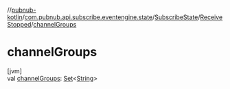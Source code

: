 //[pubnub-kotlin](../../../../index.md)/[com.pubnub.api.subscribe.eventengine.state](../../index.md)/[SubscribeState](../index.md)/[ReceiveStopped](index.md)/[channelGroups](channel-groups.md)

# channelGroups

[jvm]\
val [channelGroups](channel-groups.md): [Set](https://kotlinlang.org/api/latest/jvm/stdlib/kotlin.collections/-set/index.html)&lt;[String](https://kotlinlang.org/api/latest/jvm/stdlib/kotlin/-string/index.html)&gt;
